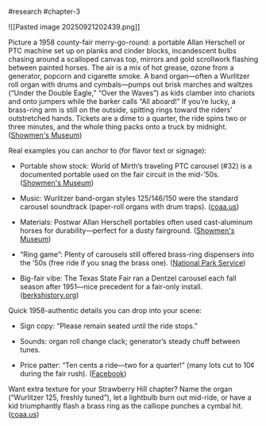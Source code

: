 #research #chapter-3 

![[Pasted image 20250921202439.png]]

Picture a 1958 county-fair merry-go-round: a portable Allan Herschell or PTC machine set up on planks and cinder blocks, incandescent bulbs chasing around a scalloped canvas top, mirrors and gold scrollwork flashing between painted horses. The air is a mix of hot grease, ozone from a generator, popcorn and cigarette smoke. A band organ—often a Wurlitzer roll organ with drums and cymbals—pumps out brisk marches and waltzes (“Under the Double Eagle,” “Over the Waves”) as kids clamber into chariots and onto jumpers while the barker calls “All aboard!” If you’re lucky, a brass-ring arm is still on the outside, spitting rings toward the riders’ outstretched hands. Tickets are a dime to a quarter, the ride spins two or three minutes, and the whole thing packs onto a truck by midnight. ([Showmen's Museum](https://showmensmuseum.org/exhibits/allan-hershell-merry-go-round/?utm_source=chatgpt.com "Allan Herschell American Beauty Carousel"))

Real examples you can anchor to (for flavor text or signage):

- Portable show stock: World of Mirth’s traveling PTC carousel (#32) is a documented portable used on the fair circuit in the mid-’50s. ([Showmen's Museum](https://showmensmuseum.org/vintage-carnival-rides/philadelphia-toboggan-company-portable-carousels/?utm_source=chatgpt.com "Philadelphia Toboggan Company Portable Carousels"))
    
- Music: Wurlitzer band-organ styles 125/146/150 were the standard carousel soundtrack (paper-roll organs with drum traps). ([coaa.us](https://coaa.us/index_archive/Issues_41_to_50/Remembering%20Band%20and%20Dance%20Organs%2C%20Q%20David%20Bowers%20_50.pdf?utm_source=chatgpt.com "Remembering Band and Dance Organs"))
    
- Materials: Postwar Allan Herschell portables often used cast-aluminum horses for durability—perfect for a dusty fairground. ([Showmen's Museum](https://showmensmuseum.org/exhibits/allan-hershell-merry-go-round/?utm_source=chatgpt.com "Allan Herschell American Beauty Carousel"))
    
- “Ring game”: Plenty of carousels still offered brass-ring dispensers into the ’50s (free ride if you snag the brass one). ([National Park Service](https://www.nps.gov/grfa/learn/historyculture/carousels.htm?utm_source=chatgpt.com "Carousels of Great Falls Park"))
    
- Big-fair vibe: The Texas State Fair ran a Dentzel carousel each fall season after 1951—nice precedent for a fair-only install. ([berkshistory.org](https://berkshistory.org/article/catch-a-ride-on-the-carsonia-carousel-at-the-texas-state-fair-in-dallas/?utm_source=chatgpt.com "Catch a Ride on the Carsonia Carousel at the Texas State ..."))
    

Quick 1958-authentic details you can drop into your scene:

- Sign copy: “Please remain seated until the ride stops.”
    
- Sounds: organ roll change clack; generator’s steady chuff between tunes.
    
- Price patter: “Ten cents a ride—two for a quarter!” (many lots cut to 10¢ during the fair rush). ([Facebook](https://www.facebook.com/groups/354104755213/posts/10168249067185214/?utm_source=chatgpt.com "Riverside Amusement Park Indianapolis, Indiana"))
    

Want extra texture for your Straw­berry Hill chapter? Name the organ (“Wurlitzer 125, freshly tuned”), let a lightbulb burn out mid-ride, or have a kid triumphantly flash a brass ring as the calliope punches a cymbal hit. ([coaa.us](https://coaa.us/index_archive/Issues_41_to_50/Remembering%20Band%20and%20Dance%20Organs%2C%20Q%20David%20Bowers%20_50.pdf?utm_source=chatgpt.com "Remembering Band and Dance Organs"))